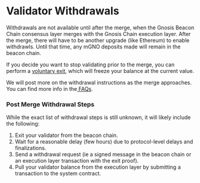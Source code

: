 ---
---

# Validator Withdrawals

Withdrawals are not available until after the merge, when the Gnosis Beacon Chain consensus layer merges with the Gnosis Chain execution layer. After the merge, there will have to be another upgrade (like Ethereum) to enable withdrawls. Until that time, any mGNO deposits made will remain in the beacon chain.

If you decide you want to stop validating prior to the merge, you can perform a [voluntary exit](/node/voluntary-exit), which will freeze your balance at the current value.

We will post more on the withdrawal instructions as the merge approaches. You can find more info in the[ FAQs](/specs/gbc/faq).

### Post Merge Withdrawal Steps

While the exact list of withdrawal steps is still unknown, it will likely include the following:

1. Exit your validator from the beacon chain.
2. Wait for a reasonable delay (few hours) due to protocol-level delays and finalizations.
3. Send a withdrawal request (ie a signed message in the beacon chain or an execution layer transaction with the exit proof).
4. Pull your validator balance from the execution layer by submitting a transaction to the system contract.
